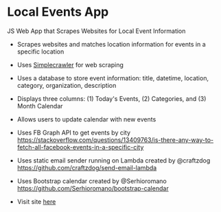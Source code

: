 # Local Events App
JS Web App that Scrapes Websites for Local Event Information

* Scrapes websites and matches location information for events in a specific location
* Uses [Simplecrawler](https://github.com/simplecrawler/simplecrawler) for web scraping
* Uses a database to store event information: title, datetime, location, category, organization, description
* Displays three columns: (1) Today's Events, (2) Categories, and (3) Month Calendar
* Allows users to update calendar with new events
* Uses FB Graph API to get events by city https://stackoverflow.com/questions/13409763/is-there-any-way-to-fetch-all-facebook-events-in-a-specific-city
* Uses static email sender running on Lambda created by @craftzdog https://github.com/craftzdog/send-email-lambda
* Uses Bootstrap calendar created by @Serhioromano https://github.com/Serhioromano/bootstrap-calendar


* Visit site [here](http://danstrong.tech/local-events-app/)
